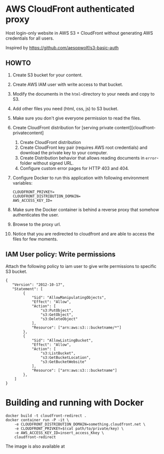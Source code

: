 # AWS CloudFront authenticated proxy #

Host login-only website in AWS S3 + CloudFront without generating AWS
credentials for all users.

Inspired by https://github.com/aesopwolf/s3-basic-auth

## HOWTO ##

1. Create S3 bucket for your content.
2. Create AWS IAM user with write access to that bucket.
3. Modify the documents in the `html`-directory to your needs and copy to S3.
4. Add other files you need (html, css, js) to S3 bucket.
5. Make sure you don't give everyone permission to read the files.
6. Create CloudFront distribution for [serving private content][cloudfront-
   privatecontent]

    1. Create CloudFront distribution
    2. Create CloudFront key pair (requires AWS root credentials) and download
       the private key to your computer.
    3. Create Distribution behavior that allows reading documents in
       `error`-folder without signed URL.
    4. Configure custom error pages for HTTP 403 and 404.

7. Configure Docker to run this application with following environment
   variables:
    ```
    CLOUDFRONT_PRIVKEY=
    CLOUDFRONT_DISTRIBUTION_DOMAIN=
    AWS_ACCESS_KEY_ID=
    ```
8. Make sure the Docker container is behind a reverse proxy that somehow
   authenticates the user.
9. Browse to the proxy url.
10. Notice that you are redirected to cloudfront and are able to access the
    files for few moments.

## IAM User policy: Write permissions ##
Attach the following policy to iam user to give write permissions to specific
S3 bucket.

```
{
   "Version": "2012-10-17",
   "Statement": [
        {
            "Sid": "AllowManipulatingObjects",
            "Effect": "Allow",
            "Action": [
                "s3:PutObject",
                "s3:GetObject",
                "s3:DeleteObject"
            ],
            "Resource": ["arn:aws:s3:::bucketname/*"]
        },
        {
            "Sid": "AllowListingBucket",
            "Effect": "Allow",
            "Action": [
                "s3:ListBucket",
                "s3:GetBucketLocation",
                "s3:GetBucketWebsite"
            ],
            "Resource": ["arn:aws:s3:::bucketname"]
        },
    ]
}
```

# Building and running with Docker

```
docker build -t cloudfront-redirect .
docker container run -P -it \
    -e CLOUDFRONT_DISTRIBUTION_DOMAIN=something.cloudfront.net \
    -e CLOUDFRONT_PRIVKEY=$(cat path/to/private/key) \
    -e AWS_ACCESS_KEY_ID=insert_access_Kkey \
    cloudfront-redirect
```

The image is also available at 

[aws-hosting-intro]: https://docs.aws.amazon.com/gettingstarted/latest/swh/website-hosting-intro.html "Hosting a Static Website on Amazon Web Services"
[cloudfront-privatecontent]: https://docs.aws.amazon.com/AmazonCloudFront/latest/DeveloperGuide/PrivateContent.html "Serving Private Content through CloudFront"

